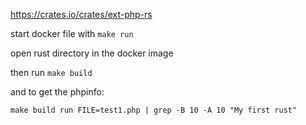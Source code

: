 https://crates.io/crates/ext-php-rs



start docker file with `make run`

open rust directory in the docker image

then run `make build`

and to get the phpinfo:

`make build run FILE=test1.php | grep -B 10 -A 10 "My first rust"`

